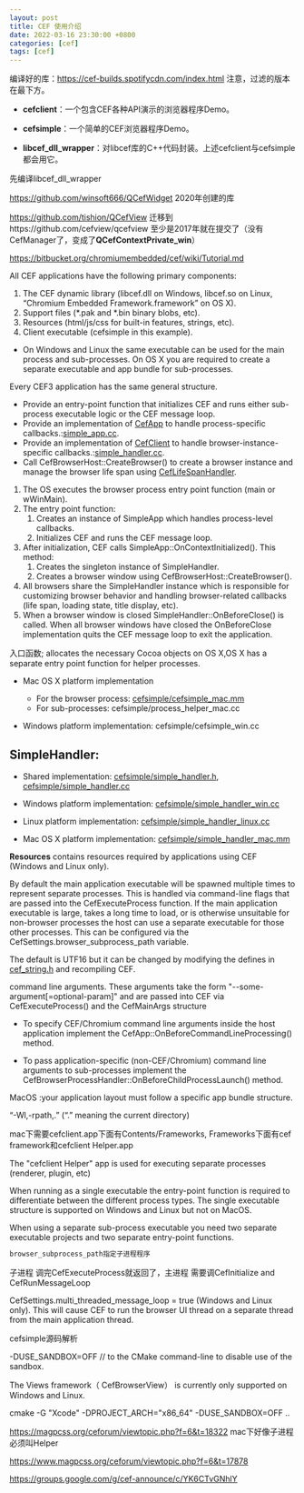 ```yaml
---
layout: post
title: CEF 使用介绍
date: 2022-03-16 23:30:00 +0800
categories: [cef]
tags: [cef]
---
```




编译好的库：https://cef-builds.spotifycdn.com/index.html  注意，过滤的版本在最下方。







- **cefclient**：一个包含CEF各种API演示的浏览器程序Demo。
- **cefsimple**：一个简单的CEF浏览器程序Demo。

- **libcef_dll_wrapper**：对libcef库的C++代码封装。上述cefclient与cefsimple都会用它。

先编译libcef_dll_wrapper



https://github.com/winsoft666/QCefWidget  2020年创建的库

https://github.com/tishion/QCefView 迁移到https://github.com/cefview/qcefview   至少是2017年就在提交了（没有CefManager了，变成了**QCefContextPrivate_win**）



https://bitbucket.org/chromiumembedded/cef/wiki/Tutorial.md

All CEF applications have the following primary components:

1. The CEF dynamic library (libcef.dll on Windows, libcef.so on Linux, “Chromium Embedded Framework.framework” on OS X).
2. Support files (*.pak and *.bin binary blobs, etc).
3. Resources (html/js/css for built-in features, strings, etc).
4. Client executable (cefsimple in this example).



- On Windows and Linux the same executable can be used for the main process and sub-processes. On OS X you are required to create a separate executable and app bundle for sub-processes.





Every CEF3 application has the same general structure.

- Provide an entry-point function that initializes CEF and runs either sub-process executable logic or the CEF message loop.
- Provide an implementation of [CefApp](http://magpcss.org/ceforum/apidocs3/projects/(default)/CefApp.html) to handle process-specific callbacks.:[simple_app.cc](https://bitbucket.org/chromiumembedded/cef/src/master/tests/cefsimple/simple_app.cc?at=master).
- Provide an implementation of [CefClient](http://magpcss.org/ceforum/apidocs3/projects/(default)/CefClient.html) to handle browser-instance-specific callbacks.:[simple_handler.cc](https://bitbucket.org/chromiumembedded/cef/src/master/tests/cefsimple/simple_handler.cc?at=master).
- Call CefBrowserHost::CreateBrowser() to create a browser instance and manage the browser life span using [CefLifeSpanHandler](http://magpcss.org/ceforum/apidocs3/projects/(default)/CefLifeSpanHandler.html).



1. The OS executes the browser process entry point function (main or wWinMain).
2. The entry point function:
   1. Creates an instance of SimpleApp which handles process-level callbacks.
   2. Initializes CEF and runs the CEF message loop.
3. After initialization, CEF calls SimpleApp::OnContextInitialized(). This method:
   1. Creates the singleton instance of SimpleHandler.
   2. Creates a browser window using CefBrowserHost::CreateBrowser().
4. All browsers share the SimpleHandler instance which is responsible for customizing browser behavior and handling browser-related callbacks (life span, loading state, title display, etc).
5. When a browser window is closed SimpleHandler::OnBeforeClose() is called. When all browser windows have closed the OnBeforeClose implementation quits the CEF message loop to exit the application.



入口函数; allocates the necessary Cocoa objects on OS X,OS X has a separate entry point function for helper processes.

- Mac OS X platform implementation
  - For the browser process: [cefsimple/cefsimple_mac.mm](https://bitbucket.org/chromiumembedded/cef/src/master/tests/cefsimple/cefsimple_mac.mm?at=master)
  - For sub-processes: cefsimple/process_helper_mac.cc

- Windows platform implementation: cefsimple/cefsimple_win.cc



## SimpleHandler:

- Shared implementation: [cefsimple/simple_handler.h](https://bitbucket.org/chromiumembedded/cef/src/master/tests/cefsimple/simple_handler.h?at=master), [cefsimple/simple_handler.cc](https://bitbucket.org/chromiumembedded/cef/src/master/tests/cefsimple/simple_handler.cc?at=master)

- Windows platform implementation: [cefsimple/simple_handler_win.cc](https://bitbucket.org/chromiumembedded/cef/src/master/tests/cefsimple/simple_handler_win.cc?at=master)

- Linux platform implementation: [cefsimple/simple_handler_linux.cc](https://bitbucket.org/chromiumembedded/cef/src/master/tests/cefsimple/simple_handler_linux.cc?at=master)

- Mac OS X platform implementation: [cefsimple/simple_handler_mac.mm](https://bitbucket.org/chromiumembedded/cef/src/master/tests/cefsimple/simple_handler_mac.mm?at=master)

  

**Resources** contains resources required by applications using CEF (Windows and Linux only). 



By default the main application executable will be spawned multiple times to represent separate processes. This is handled via command-line flags that are passed into the CefExecuteProcess function. If the main application executable is large, takes a long time to load, or is otherwise unsuitable for non-browser processes the host can use a separate executable for those other processes. This can be configured via the CefSettings.browser_subprocess_path variable.



The default is UTF16 but it can be changed by modifying the defines in [cef_string.h](https://bitbucket.org/chromiumembedded/cef/src/master/include/internal/cef_string.h?at=master) and recompiling CEF.





command line arguments. These arguments take the form "--some-argument[=optional-param]" and are passed into CEF via CefExecuteProcess() and the CefMainArgs structure

- To specify CEF/Chromium command line arguments inside the host application implement the CefApp::OnBeforeCommandLineProcessing() method.

- To pass application-specific (non-CEF/Chromium) command line arguments to sub-processes implement the CefBrowserProcessHandler::OnBeforeChildProcessLaunch() method.



MacOS :your application layout must follow a specific app bundle structure.



“-Wl,-rpath,.” (“.” meaning the current directory) 



mac下需要cefclient.app下面有Contents/Frameworks,  Frameworks下面有cef framework和cefclient Helper.app

The "cefclient Helper" app is used for executing separate processes (renderer, plugin, etc) 



When running as a single executable the entry-point function is required to differentiate between the different process types. The single executable structure is supported on Windows and Linux but not on MacOS.

When using a separate sub-process executable you need two separate executable projects and two separate entry-point functions.

```r
browser_subprocess_path指定子进程程序
```

子进程 调完CefExecuteProcess就返回了，主进程 需要调CefInitialize and CefRunMessageLoop

CefSettings.multi_threaded_message_loop = true (Windows and Linux only). This will cause CEF to run the browser UI thread on a separate thread from the main application thread. 





cefsimple源码解析

-DUSE_SANDBOX=OFF // to the CMake command-line to disable use of the sandbox.





 The Views framework（  CefBrowserView） is currently only supported on Windows and Linux.



cmake -G "Xcode" -DPROJECT_ARCH="x86_64" -DUSE_SANDBOX=OFF ..



https://magpcss.org/ceforum/viewtopic.php?f=6&t=18322  mac下好像子进程必须叫Helper

https://www.magpcss.org/ceforum/viewtopic.php?f=6&t=17878

https://groups.google.com/g/cef-announce/c/YK6CTvGNhlY